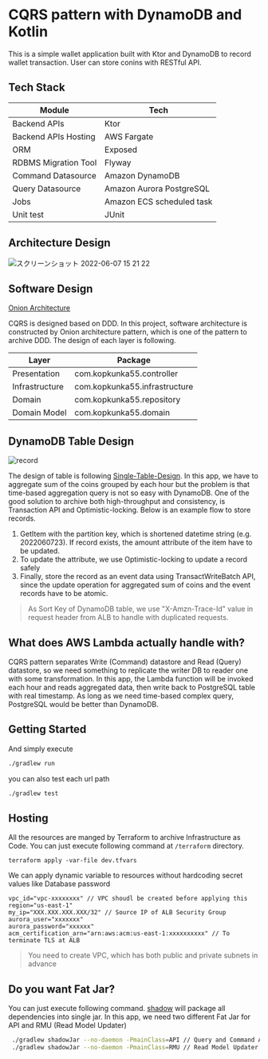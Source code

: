 # CQRS pattern with DynamoDB and Kotlin

This is a simple wallet application built with Ktor and DynamoDB to record wallet transaction. User can store conins with RESTful API. 

## Tech Stack

| Module               | Tech                      |
|----------------------|---------------------------|
| Backend APIs         | Ktor                      |
| Backend APIs Hosting | AWS Fargate               |
| ORM                  | Exposed                   |
| RDBMS Migration Tool | Flyway                    |
| Command Datasource   | Amazon DynamoDB           |
| Query Datasource     | Amazon Aurora PostgreSQL  |
| Jobs                 | Amazon ECS scheduled task |
| Unit test            | JUnit                     |

## Architecture Design

![スクリーンショット 2022-06-07 15 21 22](https://user-images.githubusercontent.com/63289889/172309799-087d4108-4e2d-4d82-af57-ccafb347b7a2.png)
## Software Design

[Onion Architecture](https://en.wikipedia.org/wiki/Hexagonal_architecture_(software))

CQRS is designed based on DDD. In this project, software architecture is constructed by Onion architecture pattern, which is one of the pattern to archive DDD. The design of each layer is following.

|  Layer | Package  |
|---------|-------|
| Presentation  | com.kopkunka55.controller |
| Infrastructure | com.kopkunka55.infrastructure |
| Domain | com.kopkunka55.repository |
| Domain Model | com.kopkunka55.domain |


## DynamoDB Table Design

![record](https://user-images.githubusercontent.com/63289889/172311481-e3fbac03-7c69-448f-95ab-c715f5c11bf3.png)

The design of table is following [Single-Table-Design](https://aws.amazon.com/blogs/compute/creating-a-single-table-design-with-amazon-dynamodb/). In this app, we have to aggregate sum of the coins grouped by each hour but the problem is that time-based aggregation query is not so easy with DynamoDB. One of the good solution to archive both high-throughput and consistency, is Transaction API and Optimistic-locking. Below is an example flow to store records.

1. GetItem with the partition key, which is shortened datetime string (e.g. 2022060723). If record exists, the amount attribute of the item have to be updated.
2. To update the attribute, we use Optimistic-locking to update a record safely
3. Finally, store the record as an event data using TransactWriteBatch API, since the update operation for aggregated sum of coins and the event records have to be atomic. 

> As Sort Key of DynamoDB table, we use "X-Amzn-Trace-Id" value in request header from ALB to handle with duplicated requests.


## What does AWS Lambda actually handle with?

CQRS pattern separates Write (Command) datastore and Read (Query) datastore, so we need something to replicate the writer DB to reader one with some transformation. In this app, the Lambda function will be invoked each hour and reads aggregated data, then write back to PostgreSQL table with real timestamp. As long as we need time-based complex query, PostgreSQL would be better than DynamoDB.

## Getting Started

And simply execute

```bash
./gradlew run
```

you can also test each url path
```bash
./gradlew test
```


## Hosting
All the resources are manged by Terraform to archive Infrastructure as Code. You can just execute following command at `/terraform` directory.

```
terraform apply -var-file dev.tfvars
```

We can apply dynamic variable to resources without hardcoding secret values like Database password

```tfvaaars
vpc_id="vpc-xxxxxxxx" // VPC shoudl be created before applying this
region="us-east-1"
my_ip="XXX.XXX.XXX.XXX/32" // Source IP of ALB Security Group
aurora_user="xxxxxxx"
aurora_password="xxxxxx"
acm_certification_arn="arn:aws:acm:us-east-1:xxxxxxxxxx" // To terminate TLS at ALB
```

> You need to create VPC, which has both public and private subnets in advance


## Do you want Fat Jar?
You can just execute following command. [shadow](https://github.com/johnrengelman/shadow) will package all dependencies into single jar. In this app, we need two different Fat Jar for API and RMU (Read Model Updater)

```bash
 ./gradlew shadowJar --no-daemon -PmainClass=API // Query and Command APIs
 ./gradlew shadowJar --no-daemon -PmainClass=RMU // Read Model Updater
```